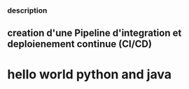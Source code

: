 ### description
## creation d'une Pipeline d'integration et deploienement continue (CI/CD)
# hello world python and java 

